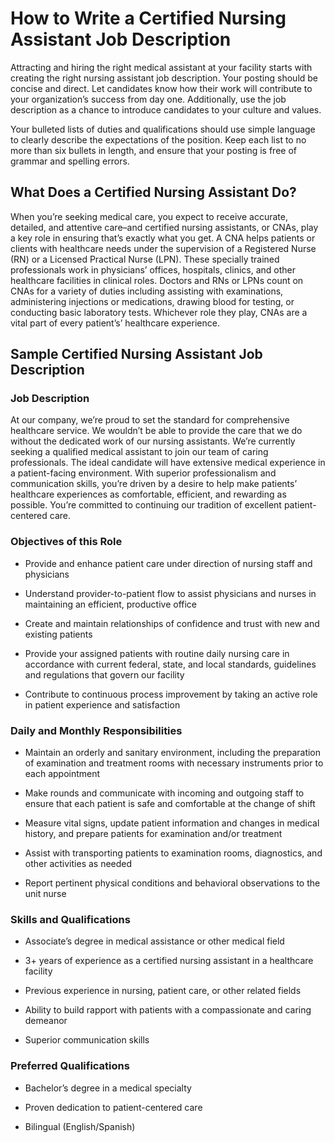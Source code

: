 
# How to Write a Certified Nursing Assistant Job Description

Attracting and hiring the right medical assistant at your facility starts with creating the right nursing assistant job description. Your posting should be concise and direct. Let candidates know how their work will contribute to your organization’s success from day one. Additionally, use the job description as a chance to introduce candidates to your culture and values.

Your bulleted lists of duties and qualifications should use simple language to clearly describe the expectations of the position. Keep each list to no more than six bullets in length, and ensure that your posting is free of grammar and spelling errors.
## What Does a Certified Nursing Assistant Do?

When you’re seeking medical care, you expect to receive accurate, detailed, and attentive care–and certified nursing assistants, or CNAs, play a key role in ensuring that’s exactly what you get. A CNA helps patients or clients with healthcare needs under the supervision of a Registered Nurse (RN) or a Licensed Practical Nurse (LPN). These specially trained professionals work in physicians’ offices, hospitals, clinics, and other healthcare facilities in clinical roles. Doctors and RNs or LPNs count on CNAs for a variety of duties including assisting with examinations, administering injections or medications, drawing blood for testing, or conducting basic laboratory tests. Whichever role they play, CNAs are a vital part of every patient’s’ healthcare experience.   <em>   </em>
## Sample Certified Nursing Assistant Job Description

### Job Description

At our company, we’re proud to set the standard for comprehensive healthcare service. We wouldn’t be able to provide the care that we do without the dedicated work of our nursing assistants. We’re currently seeking a qualified medical assistant to join our team of caring professionals. The ideal candidate will have extensive medical experience in a patient-facing environment. With superior professionalism and communication skills, you’re driven by a desire to help make patients’ healthcare experiences as comfortable, efficient, and rewarding as possible. You’re committed to continuing our tradition of excellent patient-centered care. 

### Objectives of this Role

* Provide and enhance patient care under direction of nursing staff and physicians

* Understand provider-to-patient flow to assist physicians and nurses in maintaining an efficient, productive office

* Create and maintain relationships of confidence and trust with new and existing patients

* Provide your assigned patients with routine daily nursing care in accordance with current federal, state, and local standards, guidelines and regulations that govern our facility

* Contribute to continuous process improvement by taking an active role in patient experience and satisfaction

### Daily and Monthly Responsibilities

* Maintain an orderly and sanitary environment, including the preparation of examination and treatment rooms with necessary instruments prior to each appointment

* Make rounds and communicate with incoming and outgoing staff to ensure that each patient is safe and comfortable at the change of shift

* Measure vital signs, update patient information and changes in medical history, and prepare patients for examination and/or treatment

* Assist with transporting patients to examination rooms, diagnostics, and other activities as needed

* Report pertinent physical conditions and behavioral observations to the unit nurse

### Skills and Qualifications

* Associate’s degree in medical assistance or other medical field

* 3+ years of experience as a certified nursing assistant in a healthcare facility

* Previous experience in nursing, patient care, or other related fields

* Ability to build rapport with patients with a compassionate and caring demeanor

* Superior communication skills

### Preferred Qualifications

* Bachelor’s degree in a medical specialty

* Proven dedication to patient-centered care

* Bilingual (English/Spanish)
